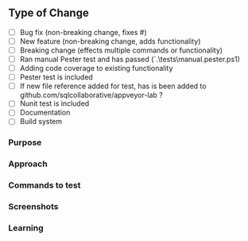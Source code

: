 <!-- Below information IS REQUIRED with every PR -->
## Type of Change
<!-- What type of change does your code introduce -->
 - [ ] Bug fix (non-breaking change, fixes #<enter issue number>)
 - [ ] New feature (non-breaking change, adds functionality)
 - [ ] Breaking change (effects multiple commands or functionality)
 - [ ] Ran manual Pester test and has passed (`.\tests\manual.pester.ps1)
 - [ ] Adding code coverage to existing functionality
 - [ ] Pester test is included
 - [ ] If new file reference added for test, has is been added to github.com/sqlcollaborative/appveyor-lab ?
 - [ ] Nunit test is included
 - [ ] Documentation
 - [ ] Build system
 
<!-- Below this line you can erase anything that is not applicable -->
### Purpose
<!-- What is the purpose or goal of this PR? (doesn't have to be an essay) --> 

### Approach
<!-- How does this change solve that purpose -->

### Commands to test
<!-- if these are the examples in the help just note it as such -->

### Screenshots
<!-- pictures say a thousand words without typing any of it -->

### Learning
<!-- Optional -->
<!-- 
	Include:
	 - blog post that may have assisted in writing the code
	 - blog post that were initial source
	 - special or unique approach made to solve the problem
-->
